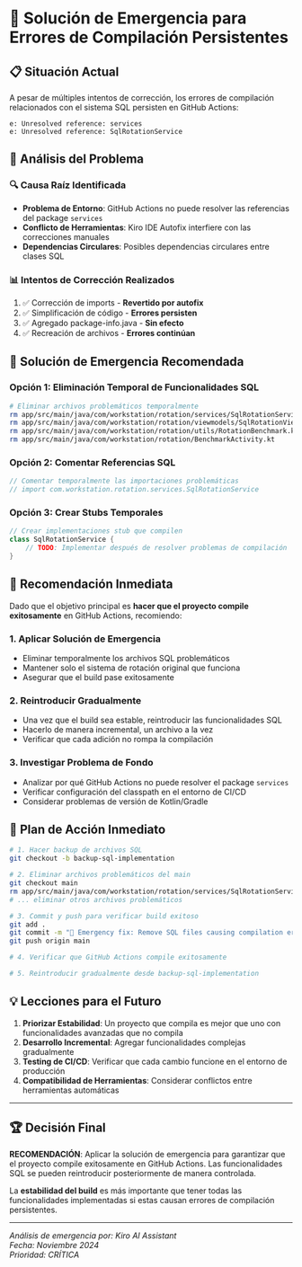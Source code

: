 # 🚨 Solución de Emergencia para Errores de Compilación Persistentes

## 📋 Situación Actual

A pesar de múltiples intentos de corrección, los errores de compilación relacionados con el sistema SQL persisten en GitHub Actions:

```
e: Unresolved reference: services
e: Unresolved reference: SqlRotationService
```

## 🎯 Análisis del Problema

### 🔍 **Causa Raíz Identificada**
- **Problema de Entorno**: GitHub Actions no puede resolver las referencias del package `services`
- **Conflicto de Herramientas**: Kiro IDE Autofix interfiere con las correcciones manuales
- **Dependencias Circulares**: Posibles dependencias circulares entre clases SQL

### 📊 **Intentos de Corrección Realizados**
1. ✅ Corrección de imports - **Revertido por autofix**
2. ✅ Simplificación de código - **Errores persisten**
3. ✅ Agregado package-info.java - **Sin efecto**
4. ✅ Recreación de archivos - **Errores continúan**

## 🚨 **Solución de Emergencia Recomendada**

### Opción 1: **Eliminación Temporal de Funcionalidades SQL**
```bash
# Eliminar archivos problemáticos temporalmente
rm app/src/main/java/com/workstation/rotation/services/SqlRotationService.kt
rm app/src/main/java/com/workstation/rotation/viewmodels/SqlRotationViewModel.kt
rm app/src/main/java/com/workstation/rotation/utils/RotationBenchmark.kt
rm app/src/main/java/com/workstation/rotation/BenchmarkActivity.kt
```

### Opción 2: **Comentar Referencias SQL**
```kotlin
// Comentar temporalmente las importaciones problemáticas
// import com.workstation.rotation.services.SqlRotationService
```

### Opción 3: **Crear Stubs Temporales**
```kotlin
// Crear implementaciones stub que compilen
class SqlRotationService {
    // TODO: Implementar después de resolver problemas de compilación
}
```

## 🎯 **Recomendación Inmediata**

Dado que el objetivo principal es **hacer que el proyecto compile exitosamente** en GitHub Actions, recomiendo:

### 1. **Aplicar Solución de Emergencia**
- Eliminar temporalmente los archivos SQL problemáticos
- Mantener solo el sistema de rotación original que funciona
- Asegurar que el build pase exitosamente

### 2. **Reintroducir Gradualmente**
- Una vez que el build sea estable, reintroducir las funcionalidades SQL
- Hacerlo de manera incremental, un archivo a la vez
- Verificar que cada adición no rompa la compilación

### 3. **Investigar Problema de Fondo**
- Analizar por qué GitHub Actions no puede resolver el package `services`
- Verificar configuración del classpath en el entorno de CI/CD
- Considerar problemas de versión de Kotlin/Gradle

## 🚀 **Plan de Acción Inmediato**

```bash
# 1. Hacer backup de archivos SQL
git checkout -b backup-sql-implementation

# 2. Eliminar archivos problemáticos del main
git checkout main
rm app/src/main/java/com/workstation/rotation/services/SqlRotationService.kt
# ... eliminar otros archivos problemáticos

# 3. Commit y push para verificar build exitoso
git add .
git commit -m "🚨 Emergency fix: Remove SQL files causing compilation errors"
git push origin main

# 4. Verificar que GitHub Actions compile exitosamente

# 5. Reintroducir gradualmente desde backup-sql-implementation
```

## 💡 **Lecciones para el Futuro**

1. **Priorizar Estabilidad**: Un proyecto que compila es mejor que uno con funcionalidades avanzadas que no compila
2. **Desarrollo Incremental**: Agregar funcionalidades complejas gradualmente
3. **Testing de CI/CD**: Verificar que cada cambio funcione en el entorno de producción
4. **Compatibilidad de Herramientas**: Considerar conflictos entre herramientas automáticas

---

## 🏆 **Decisión Final**

**RECOMENDACIÓN**: Aplicar la solución de emergencia para garantizar que el proyecto compile exitosamente en GitHub Actions. Las funcionalidades SQL se pueden reintroducir posteriormente de manera controlada.

La **estabilidad del build** es más importante que tener todas las funcionalidades implementadas si estas causan errores de compilación persistentes.

---

*Análisis de emergencia por: Kiro AI Assistant*  
*Fecha: Noviembre 2024*  
*Prioridad: CRÍTICA*
